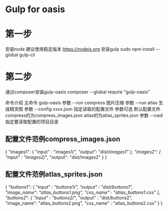 # Gulp for oasis

# 第一步
安装node 建议使用稳定版本
https://nodejs.org
安装gulp
sudo npm install --global gulp-cli

# 第二步
通过composer安装gulp-oasis
composer --global require "gulp-oasis"

命令介绍
主命令 gulp-oasis
参数 --run compress 图片压缩
参数 --run atlas 生成精灵图
参数 --config xxxx.json 指定读取的配置文件 参数可选 默认配置文件 compress的为compress_images.json atlas的为atlas_sprites.json
参数 --cwd 指定要读取配置的项目目录

## 配置文件范例compress_images.json
{
    "images1": {
        "input" : "images1/*",
        "output": "dist/images1"
    },
    "images2": {
        "input" : "images2/*",
        "output": "dist/images2"
    }
}
## 配置文件范例atlas_sprites.json
{
    "buttons1": {
        "input"     : "buttons1/*",
        "output"    : "dist/buttons1",
        "image_name": "atlas_buttons1.png",
        "css_name"  : "atlas_buttons1.css"
    },
    "buttons2": {
        "input"     : "buttons2/*",
        "output"    : "dist/buttons2",
        "image_name": "atlas_buttons2.png",
        "css_name"  : "atlas_buttons2.css"
    }
}
